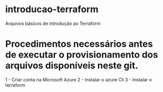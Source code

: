 # introducao-terraform
Arquivos básicos de introdução ao Terraform

# Procedimentos necessários antes de executar o provisionamento dos arquivos disponíveis neste git.

1 - Criar conta na Microsoft Azure
2 - Instalar o azure Cli 
3 - Instalar o terraform 


